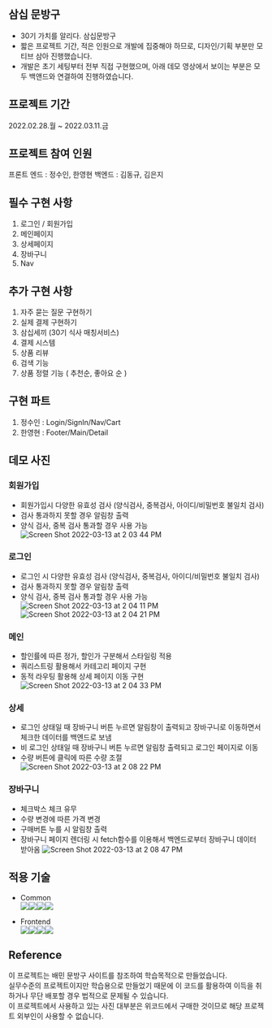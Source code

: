 ## 삼십 문방구
- 30기 가치를 알리다. 삼십문방구
- 짧은 프로젝트 기간, 적은 인원으로 개발에 집중해야 하므로, 디자인/기획 부분만 모티브 삼아 진행했습니다.
- 개발은 초기 세팅부터 전부 직접 구현했으며, 아래 데모 영상에서 보이는 부분은 모두 백앤드와 연결하여 진행하였습니다.

## 프로젝트 기간
2022.02.28.월 ~ 2022.03.11.금

## 프로젝트 참여 인원
프론트 엔드 : 정수인, 한영현
백엔드 : 김동규, 김은지

## 필수 구현 사항
1. 로그인 / 회원가입 
2. 메인페이지
3. 상세페이지 
4. 장바구니
5. Nav

## 추가 구현 사항
1. 자주 묻는 질문 구현하기
2. 실제 결제 구현하기
3. 삼십세끼 (30기 식사 매칭서비스)
4. 결제 시스템
5. 상품 리뷰
6. 검색 기능
7. 상품 정렬 기능 ( 추천순, 좋아요 순 )

## 구현 파트
1. 정수인 : Login/SignIn/Nav/Cart
2. 한영현 : Footer/Main/Detail

## 데모 사진
### 회원가입
- 회원가입시 다양한 유효성 검사 (양식검사, 중복검사, 아이디/비밀번호 불일치 검사)
- 검사 통과하지 못할 경우 알림창 출력
- 양식 검사, 중복 검사 통과할 경우 사용 가능
![Screen Shot 2022-03-13 at 2 03 44 PM](https://user-images.githubusercontent.com/88773996/158045999-2f652f56-9ecd-45bf-ab42-a0596d143b35.png)

### 로그인
- 로그인 시 다양한 유효성 검사 (양식검사, 중복검사, 아이디/비밀번호 불일치 검사)
- 검사 통과하지 못할 경우 알림창 출력
- 양식 검사, 중복 검사 통과할 경우 사용 가능
![Screen Shot 2022-03-13 at 2 04 11 PM](https://user-images.githubusercontent.com/88773996/158046001-eaf4bfad-0085-4ab1-91a4-a2dd0f4ca584.png)
![Screen Shot 2022-03-13 at 2 04 21 PM](https://user-images.githubusercontent.com/88773996/158046004-590c53c7-78c6-4c38-ad0b-563a7df88250.png)

### 메인
- 할인률에 따른 정가, 할인가 구분해서 스타일링 적용
- 쿼리스트링 활용해서 카테고리 페이지 구현
- 동적 라우팅 활용해 상세 페이지 이동 구현
![Screen Shot 2022-03-13 at 2 04 33 PM](https://user-images.githubusercontent.com/88773996/158046007-cd188b29-cf60-413e-871f-4b64eb45280a.png)

### 상세
- 로그인 상태일 때 장바구니 버튼 누르면 알림창이 출력되고 장바구니로 이동하면서 체크한 데이터를 백엔드로 보냄
- 비 로그인 상태일 때 장바구니 버튼 누르면 알림창 출력되고 로그인 페이지로 이동
- 수량 버튼에 클릭에 따른 수량 조절
![Screen Shot 2022-03-13 at 2 08 22 PM](https://user-images.githubusercontent.com/88773996/158046012-43161a8d-08f9-46dd-a060-21f003f83618.png)

### 장바구니
- 체크박스 체크 유무
- 수량 변경에 따른 가격 변경
- 구매버튼 누를 시 알림창 출력
- 장바구니 페이지 렌더링 시 fetch함수를 이용해서 백엔드로부터 장바구니 데이터 받아옴
![Screen Shot 2022-03-13 at 2 08 47 PM](https://user-images.githubusercontent.com/88773996/158046022-2fcae8a7-5f4b-49b7-aeff-988a2e62bd45.png)


## 적용 기술
- Common<br>
<img src="https://img.shields.io/badge/github-181717?style=for-the-badge&logo=github&logoColor=white"><img src="https://img.shields.io/badge/git-F05032?style=for-the-badge&logo=git&logoColor=white"><img src="https://img.shields.io/badge/Trello-%23026AA7.svg?style=for-the-badge&logo=Trello&logoColor=white"><img src="https://img.shields.io/badge/Slack-4A154B?style=for-the-badge&logo=slack&logoColor=white">

- Frontend<br>
<img src="https://img.shields.io/badge/html5-E34F26?style=for-the-badge&logo=html5&logoColor=white"><img src="https://img.shields.io/badge/css-1572B6?style=for-the-badge&logo=css3&logoColor=white"><img src="https://img.shields.io/badge/javascript-F7DF1E?style=for-the-badge&logo=javascript&logoColor=black"><img src="https://img.shields.io/badge/react-61DAFB?style=for-the-badge&logo=react&logoColor=black">


## Reference
이 프로젝트는 배민 문방구 사이트를 참조하여 학습목적으로 만들었습니다.<br>
실무수준의 프로젝트이지만 학습용으로 만들었기 때문에 이 코드를 활용하여 이득을 취하거나 무단 배포할 경우 법적으로 문제될 수 있습니다.<br>
이 프로젝트에서 사용하고 있는 사진 대부분은 위코드에서 구매한 것이므로 해당 프로젝트 외부인이 사용할 수 없습니다.
